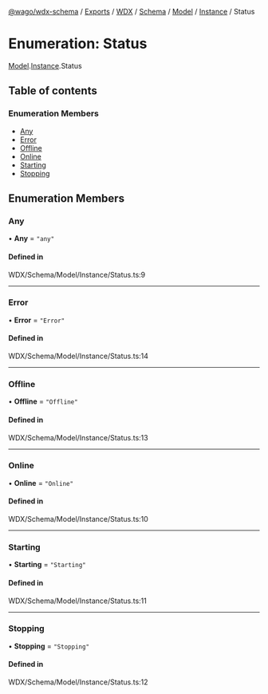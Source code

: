 [@wago/wdx-schema](../README.md) / [Exports](../modules.md) / [WDX](../modules/WDX.md) / [Schema](../modules/WDX.Schema.md) / [Model](../modules/WDX.Schema.Model.md) / [Instance](../modules/WDX.Schema.Model.Instance.md) / Status

# Enumeration: Status

[Model](../modules/WDX.Schema.Model.md).[Instance](../modules/WDX.Schema.Model.Instance.md).Status

## Table of contents

### Enumeration Members

- [Any](WDX.Schema.Model.Instance.Status.md#any)
- [Error](WDX.Schema.Model.Instance.Status.md#error)
- [Offline](WDX.Schema.Model.Instance.Status.md#offline)
- [Online](WDX.Schema.Model.Instance.Status.md#online)
- [Starting](WDX.Schema.Model.Instance.Status.md#starting)
- [Stopping](WDX.Schema.Model.Instance.Status.md#stopping)

## Enumeration Members

### Any

• **Any** = ``"any"``

#### Defined in

WDX/Schema/Model/Instance/Status.ts:9

___

### Error

• **Error** = ``"Error"``

#### Defined in

WDX/Schema/Model/Instance/Status.ts:14

___

### Offline

• **Offline** = ``"Offline"``

#### Defined in

WDX/Schema/Model/Instance/Status.ts:13

___

### Online

• **Online** = ``"Online"``

#### Defined in

WDX/Schema/Model/Instance/Status.ts:10

___

### Starting

• **Starting** = ``"Starting"``

#### Defined in

WDX/Schema/Model/Instance/Status.ts:11

___

### Stopping

• **Stopping** = ``"Stopping"``

#### Defined in

WDX/Schema/Model/Instance/Status.ts:12
